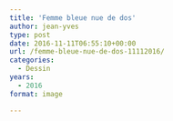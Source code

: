 ```yaml
---
title: 'Femme bleue nue de dos'
author: jean-yves
type: post
date: 2016-11-11T06:55:10+00:00
url: /femme-bleue-nue-de-dos-11112016/
categories:
  - Dessin
years:
  - 2016
format: image

---
```

